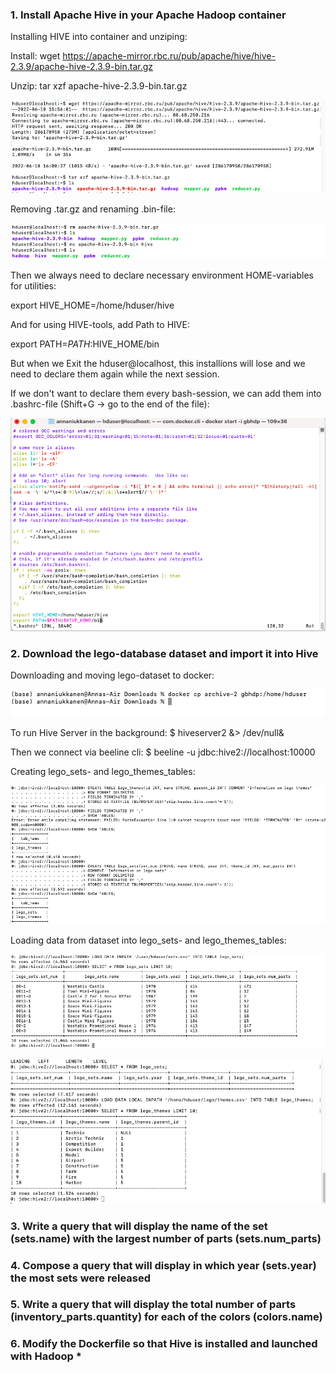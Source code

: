 ### 1. Install Apache Hive in your Apache Hadoop container

Installing HIVE into container and unziping:

Install: wget https://apache-mirror.rbc.ru/pub/apache/hive/hive-2.3.9/apache-hive-2.3.9-bin.tar.gz

Unzip: tar xzf apache-hive-2.3.9-bin.tar.gz 

![Installing HIVE](https://github.com/Annassie/BigData-Hadoop/blob/Anna_Niukkanen_task_4/Anna_Niukkanen_task_4/screenshots/install_hive.png)

Removing .tar.gz and renaming .bin-file:

![Installing HIVE](https://github.com/Annassie/BigData-Hadoop/blob/Anna_Niukkanen_task_4/Anna_Niukkanen_task_4/screenshots/remove_tar_gz.png)

Then we always need to declare necessary environment HOME-variables for utilities:

export HIVE_HOME=/home/hduser/hive

And for using HIVE-tools, add Path to HIVE:

export PATH=$PATH:$HIVE_HOME/bin

But when we Exit the hduser@localhost, this installions will lose and we need to declare them again while the next session.

If we don't want to declare them every bash-session, we can add them into .bashrc-file (Shift+G -> go to the end of the file):

![Installing HIVE](https://github.com/Annassie/BigData-Hadoop/blob/Anna_Niukkanen_task_4/Anna_Niukkanen_task_4/screenshots/bashchange.png)



### 2. Download the lego-database dataset and import it into Hive

Downloading and moving lego-dataset to docker:

![Moving lego-dataset to docker](https://github.com/Annassie/BigData-Hadoop/blob/Anna_Niukkanen_task_4/Anna_Niukkanen_task_4/screenshots/download_lego.png)

To run Hive Server in the background:
$ hiveserver2 &> /dev/null&

Then we connect via beeline cli: 
$ beeline -u jdbc:hive2://localhost:10000 

Creating lego_sets- and lego_themes_tables:

![Creating lego_sets- and lego_themes_tables](https://github.com/Annassie/BigData-Hadoop/blob/Anna_Niukkanen_task_4/Anna_Niukkanen_task_4/screenshots/tables_creating.png)


Loading data from dataset into lego_sets- and lego_themes_tables:

![Loading sets data into lego_sets-table](https://github.com/Annassie/BigData-Hadoop/blob/Anna_Niukkanen_task_4/Anna_Niukkanen_task_4/screenshots/data_sets.png)

![Loading sets data into lego_themes-table](https://github.com/Annassie/BigData-Hadoop/blob/Anna_Niukkanen_task_4/Anna_Niukkanen_task_4/screenshots/load_data_themes.png)

### 3. Write a query that will display the name of the set (sets.name) with the largest number of parts (sets.num_parts)
### 4. Compose a query that will display in which year (sets.year) the most sets were released
### 5. Write a query that will display the total number of parts (inventory_parts.quantity) for each of the colors (colors.name)
### 6. Modify the Dockerfile so that Hive is installed and launched with Hadoop *
